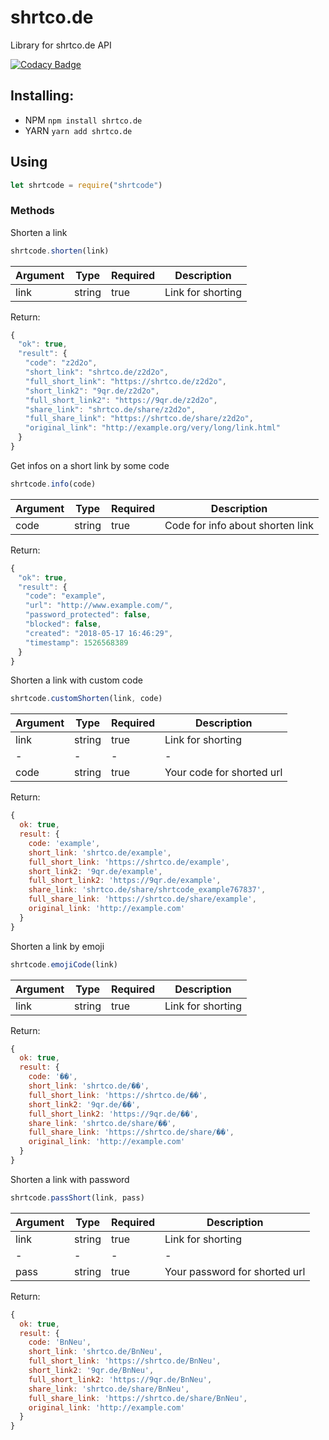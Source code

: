 # shrtco.de
Library for shrtco.de API

[![Codacy Badge](https://api.codacy.com/project/badge/Grade/9cc6d03e97464f84b80dd87bda36c07e)](https://www.codacy.com/app/tailsjs/shrtco.de?utm_source=github.com&amp;utm_medium=referral&amp;utm_content=tailsjs/shrtco.de&amp;utm_campaign=Badge_Grade)
## Installing:
* NPM
`
npm install shrtco.de
`
* YARN
`
yarn add shrtco.de
`

## Using
```js
let shrtcode = require("shrtcode") 
```

### Methods
Shorten a link
```js
shrtcode.shorten(link)
```
|Argument|Type|Required|Description|
|-|-|-|-|
|link|string|true|Link for shorting|
Return:
```js
{
　"ok": true,
　"result": {
　　"code": "z2d2o",
　　"short_link": "shrtco.de/z2d2o",
　　"full_short_link": "https://shrtco.de/z2d2o",
　　"short_link2": "9qr.de/z2d2o",
　　"full_short_link2": "https://9qr.de/z2d2o",
　　"share_link": "shrtco.de/share/z2d2o",
　　"full_share_link": "https://shrtco.de/share/z2d2o",
　　"original_link": "http://example.org/very/long/link.html"
　}
}
```
Get infos on a short link by some code
```js
shrtcode.info(code) 
```
|Argument|Type|Required|Description|
|-|-|-|-|
|code|string|true|Code for info about shorten link|
Return:
```js
{
　"ok": true,
　"result": {
　　"code": "example",
　　"url": "http://www.example.com/",
　　"password_protected": false,
　　"blocked": false,
　　"created": "2018-05-17 16:46:29",
　　"timestamp": 1526568389
　}
}
```
Shorten a link with custom code
```js
shrtcode.customShorten(link, code) 
```
|Argument|Type|Required|Description|
|-|-|-|-|
|link|string|true|Link for shorting|
|-|-|-|-|
|code|string|true|Your code for shorted url|
Return:
```js
{
  ok: true,
  result: {
    code: 'example',
    short_link: 'shrtco.de/example',
    full_short_link: 'https://shrtco.de/example',
    short_link2: '9qr.de/example',
    full_short_link2: 'https://9qr.de/example',
    share_link: 'shrtco.de/share/shrtcode_example767837',
    full_share_link: 'https://shrtco.de/share/example',
    original_link: 'http://example.com'
  }
}
```
Shorten a link by emoji
```js
shrtcode.emojiCode(link)
```
|Argument|Type|Required|Description|
|-|-|-|-|
|link|string|true|Link for shorting|
Return:
```js
{
  ok: true,
  result: {
    code: '��',
    short_link: 'shrtco.de/��',
    full_short_link: 'https://shrtco.de/��',
    short_link2: '9qr.de/��',
    full_short_link2: 'https://9qr.de/��',
    share_link: 'shrtco.de/share/��',
    full_share_link: 'https://shrtco.de/share/��',
    original_link: 'http://example.com'
  }
}
```
Shorten a link with password
```js
shrtcode.passShort(link, pass) 
```
|Argument|Type|Required|Description|
|-|-|-|-|
|link|string|true|Link for shorting|
|-|-|-|-|
|pass|string|true|Your password for shorted url|
Return:
```js
{
  ok: true,
  result: {
    code: 'BnNeu',
    short_link: 'shrtco.de/BnNeu',
    full_short_link: 'https://shrtco.de/BnNeu',
    short_link2: '9qr.de/BnNeu',
    full_short_link2: 'https://9qr.de/BnNeu',
    share_link: 'shrtco.de/share/BnNeu',
    full_share_link: 'https://shrtco.de/share/BnNeu',
    original_link: 'http://example.com'
  }
}
```